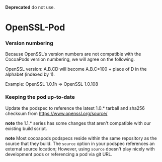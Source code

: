 **Deprecated** do not use.

OpenSSL-Pod
===========


### Version numbering 

Because OpenSSL's version numbers are not compatible with the CocoaPods version numbering, we will agree on the following.

OpenSSL version: A.B.CD will become A.B.C*100 + place of D in the alphabet (indexed by 1).

Example: OpenSSL 1.0.1h => OpenSSL 1.0.108

### Keeping the pod up-to-date

Update the podspec to reference the latest 1.0.* tarball and sha256
checksum from https://www.openssl.org/source/

**note** the 1.1.\* series has some changes that aren't compatible with
our existing build script.

**note** Most cocoapods podspecs reside within the same repository as
the source that they build. The `source` option in your podspec
references an external source location; However, using `source` doesn't
play nicely with development pods or referencing a pod via git URL.

